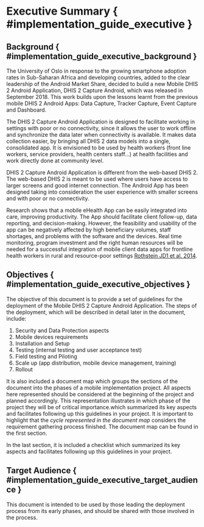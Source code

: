 # Executive Summary { #implementation_guide_executive }

## Background { #implementation_guide_executive_background }


The University of Oslo in response to the growing smartphone adoption rates in Sub-Saharan Africa and developing countries, added to the clear leadership of the Android Market Share, decided to build a new Mobile DHIS 2 Android Application, DHIS 2 Capture Android, which was released in September 2018. This work builds upon the lessons learnt from the previous mobile DHIS 2 Android Apps: Data Capture, Tracker Capture, Event Capture and Dashboard.

The DHIS 2 Capture Android Application is designed to facilitate working in settings with poor or no connectivity, since it allows the user to work offline and synchronize the data later when connectivity is available. It makes data collection easier, by bringing all DHIS 2 data models into a single, consolidated app. It is envisioned to be used by health workers (front line workers, service providers, health centers staff…) at health facilities and work directly done at community level.

DHIS 2 Capture Android Application is different from the web-based DHIS 2. The web-based DHIS 2 is meant to be used where users have access to larger screens and good internet connection. The Android App has been designed taking into consideration the user experience with smaller screens and with poor or no connectivity.

Research shows that a mobile eHealth App can be easily integrated into care, improving productivity. The App should facilitate client follow-up, data reporting, and decision-making. However, the feasibility and usability of the app can be negatively affected by high beneficiary volumes, staff shortages, and problems with the software and the devices. Real time monitoring, program investment and the right human resources will be needed for a successful integration of mobile client data apps for frontline health workers in rural and resource-poor settings [Rothstein JD1 et al. 2014](https://www.hindawi.com/journals/ijta/2016/2515420/).

## Objectives { #implementation_guide_executive_objectives }


The objective of this document is to provide a set of guidelines for the deployment of the Mobile DHIS 2 Capture Android Application. The steps of the deployment, which will be described in detail later in the document, include: 

1. Security and Data Protection aspects
2. Mobile devices requirements
3. Installation and Setup
4. Testing (internal testing and user acceptance test)
5. Field testing and Piloting
6. Scale up (app distribution, mobile device management, training)
7. Rollout

It is also included a document map which groups the sections of the document into the phases of a mobile implementation project. All aspects here represented should be considered at the beginning of the project and planned accordingly. This representation illustrates in which phase of the project they will be of critical importance.which summarized its key aspects and facilitates following up this guidelines in your project. It is important to highlight that the *cycle represented in the document map* considers the requirement gathering process finished. The document map can be found in the first section.

In the last section, it is included a checklist which summarized its key aspects and facilitates following up this guidelines in your project.

## Target Audience { #implementation_guide_executive_target_audience }


This document is intended to be used by those leading the deployment process from its early phases, and should be shared with those involved in the process.
